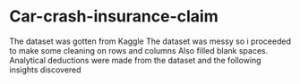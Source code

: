 # Car-crash-insurance-claim
The dataset was gotten from Kaggle
The dataset was messy so i proceeded to make some cleaning on rows and columns
Also filled blank spaces.
Analytical deductions were made from the dataset and the following insights discovered
